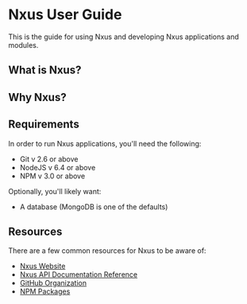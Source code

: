 # Nxus User Guide

This is the guide for using Nxus and developing Nxus applications and modules.

## What is Nxus?

## Why Nxus?

## Requirements

In order to run Nxus applications, you'll need the following:

* Git v 2.6 or above
* NodeJS v 6.4 or above
* NPM v 3.0 or above

Optionally, you'll likely want:

* A database (MongoDB is one of the defaults) 

## Resources

There are a few common resources for Nxus to be aware of:

* [Nxus Website](http://www.gonxus.org)
* [Nxus API Documentation Reference](http://docs.gonxus.org)
* [GitHub Organization](http://www.github.com/nxus)
* [NPM Packages](https://www.npmjs.com/search?q=nxus)
